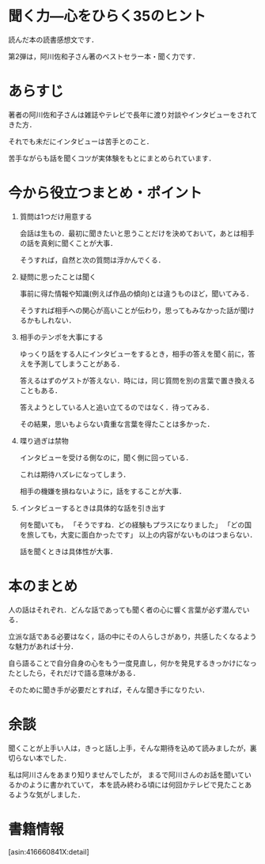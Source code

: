 # 聞く力―心をひらく35のヒント

読んだ本の読書感想文です．

第2弾は，阿川佐和子さん著のベストセラー本・聞く力です．


# あらすじ

著者の阿川佐和子さんは雑誌やテレビで長年に渡り対談やインタビューをされてきた方．

それでも未だにインタビューは苦手とのこと．

苦手ながらも話を聞くコツが実体験をもとにまとめられています．


# 今から役立つまとめ・ポイント

1. 質問は1つだけ用意する

    会話は生もの．最初に聞きたいと思うことだけを決めておいて，あとは相手の話を真剣に聞くことが大事．

    そうすれば，自然と次の質問は浮かんでくる．

2. 疑問に思ったことは聞く

    事前に得た情報や知識(例えば作品の傾向)とは違うものほど，聞いてみる．

    そうすれば相手への関心が高いことが伝わり，思ってもみなかった話が聞けるかもしれない．

3. 相手のテンポを大事にする

    ゆっくり話をする人にインタビューをするとき，相手の答えを聞く前に，答えを予測してしまうことがある．

    答えるはずのゲストが答えない．時には，同じ質問を別の言葉で置き換えることもある．

    答えようとしている人と追い立てるのではなく．待ってみる．

    その結果，思いもよらない貴重な言葉を得たことは多かった．

4. 喋り過ぎは禁物

    インタビューを受ける側なのに，聞く側に回っている．

    これは期待ハズレになってしまう．

    相手の機嫌を損ねないように，話をすることが大事．


5. インタビューするときは具体的な話を引き出す

    何を聞いても，
    「そうですね．どの経験もプラスになりました」
    「どの国を旅しても，大変に面白かったです」
    以上の内容がないものはつまらない．

    話を聞くときは具体性が大事．

# 本のまとめ

人の話はそれぞれ．どんな話であっても聞く者の心に響く言葉が必ず潜んでいる．

立派な話である必要はなく，話の中にその人らしさがあり，共感したくなるような魅力があれば十分．

自ら語ることで自分自身の心をもう一度見直し，何かを発見するきっかけになったとしたら，それだけで語る意味がある．

そのために聞き手が必要だとすれば，そんな聞き手になりたい．

# 余談

聞くことが上手い人は，きっと話し上手，そんな期待を込めて読みましたが，裏切らない本でした．


私は阿川さんをあまり知りませんでしたが，
まるで阿川さんのお話を聞いているかのように書かれていて，
本を読み終わる頃には何回かテレビで見たことあるような気がしました．

# 書籍情報

[asin:416660841X:detail]

